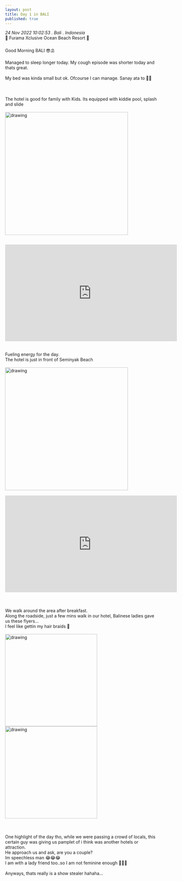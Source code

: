 ```yaml
---
layout: post
title: Day 1 in BALI
published: true
---
```

_24 Nov 2022 10:02:53 . Bali . Indonesia_
<br>
📍 Furama Xclusive Ocean Beach Resort 📍
<br>
<br>
Good Morning BALI 😎⛱️
<br>
<br>
Managed to sleep longer today. My cough episode was shorter today and thats great.
<br>
<br>
My bed was kinda small but ok. Ofcourse I can manage. Sanay ata to 💪🏻
<br>
<br>
<br>
<br>
The hotel is good for family with Kids. Its equipped with kiddie pool, splash and slide
<br>
<br>
<img src="https://drive.google.com/uc?export=view&id=1yY3MpRX3bmvygqo-KJDr8P1nL5CZ0ZHt" alt="drawing" width="400"/>
<br>
<br>
<iframe width="560" height="315" src="https://www.youtube.com/embed/pFwQ867gLdI" frameborder="0" allow="accelerometer; autoplay; encrypted-media; gyroscope; picture-in-picture" allowfullscreen></iframe>
<br>
<br>
<br>
Fueling energy for the day. 
<br>
The hotel is just in front of Seminyak Beach 
<br>
<br>
<img src="https://drive.google.com/uc?export=view&id=1puRhu6JjZsXJecUzq1AvZ3BwIMKjT0XU" alt="drawing" width="400"/>
<br>
<br>
<iframe width="560" height="315" src="https://www.youtube.com/embed/3RzV8Bhr1FM" frameborder="0" allow="accelerometer; autoplay; encrypted-media; gyroscope; picture-in-picture" allowfullscreen></iframe>
<br>
<br>
<br>
<br>
We walk around the area after breakfast.
<br>
Along the roadside, just a few mins walk in our hotel, Balinese ladies gave us these flyers...
<br>
I feel like gettin my hair braids 🤔
<br>
<br>
<img src="https://drive.google.com/uc?export=view&id=1KeKrf7gUotDlDyWTX4rnrqhVQQpsKnnG" alt="drawing" width="300"/> <img src="https://drive.google.com/uc?export=view&id=1o2Igv8hMgf69m3QdX9LHdOV37ecPNztk" alt="drawing" width="300"/>
<br>
<br>
<br>
<br>
One highlight of the day tho, while we were passing a crowd of locals, this certain guy was giving us pamplet of i think was another hotels or attraction. 
<br>
He approach us and ask, are you a couple? 
<br>
Im speechless man 😂😂😂
<br>
I am with a lady friend too..so I am not feminine enough 🤪🤪🤪
<br>
<br>
Anyways, thats really is a show stealer hahaha...

